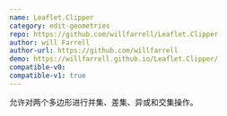 ```yaml
---
name: Leaflet.Clipper
category: edit-geometries
repo: https://github.com/willfarrell/Leaflet.Clipper
author: will Farrell
author-url: https://github.com/willfarrell
demo: https://willfarrell.github.io/Leaflet.Clipper/
compatible-v0:
compatible-v1: true
---
```


允许对两个多边形进行并集、差集、异或和交集操作。
